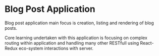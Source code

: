 # Blog Post Application

Blog post application main focus is creation, listing and rendering of blog posts.

Core learning undertaken with this application is focusing on complex routing within 
application and handling many other RESTfull using React-Redux eco-system interactions 
with server.

